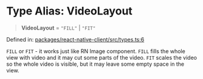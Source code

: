 # Type Alias: VideoLayout

> **VideoLayout** = `"FILL"` \| `"FIT"`

Defined in: [packages/react-native-client/src/types.ts:6](https://github.com/fishjam-cloud/mobile-client-sdk/blob/76d05a6e62b137b02043a8a00ca762ff218a64b5/packages/react-native-client/src/types.ts#L6)

`FILL` or `FIT` - it works just like RN Image component. `FILL` fills the whole view
with video and it may cut some parts of the video. `FIT` scales the video so the whole
video is visible, but it may leave some empty space in the view.
